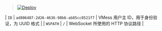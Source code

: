 
> [![Deploy](https://www.herokucdn.com/deploy/button.png)](https://dashboard.heroku.com/new?template=https://github.com/asswedrdf/hyuftr)



| `ID` | `ad806487-2d26-4636-98b6-ab85cc8521f7` | VMess 用户主 ID，用于身份验证，为 UUID 格式 |
| `WSPATH` | `/` | WebSocket 所使用的 HTTP 协议路径 |

